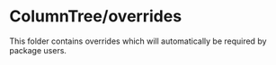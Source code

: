 # ColumnTree/overrides

This folder contains overrides which will automatically be required by package users.
